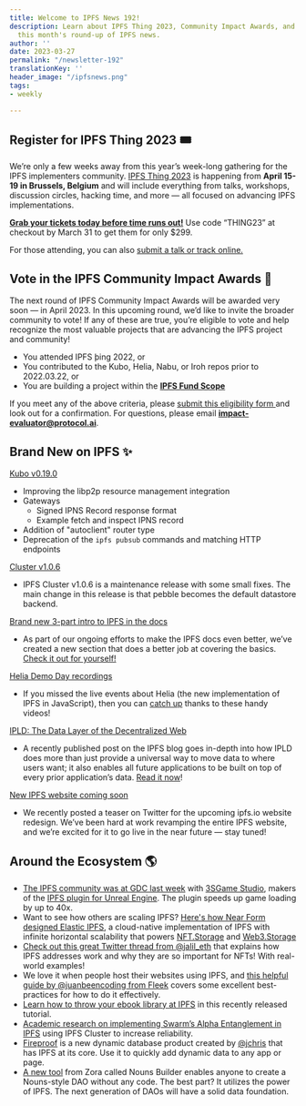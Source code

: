 ```yaml
---
title: Welcome to IPFS News 192!
description: Learn about IPFS Thing 2023, Community Impact Awards, and much more in
  this month's round-up of IPFS news.
author: ''
date: 2023-03-27
permalink: "/newsletter-192"
translationKey: ''
header_image: "/ipfsnews.png"
tags:
- weekly

---
```

## **Register for IPFS Thing 2023 🎟️**

We’re only a few weeks away from this year’s week-long gathering for the IPFS implementers community. [IPFS Thing 2023](https://2023.ipfs-thing.io/) is happening from **April 15-19 in Brussels, Belgium** and will include everything from talks, workshops, discussion circles, hacking time, and more — all focused on advancing IPFS implementations.

[**Grab your tickets today before time runs out!**](https://2023.ipfs-thing.io/) Use code “THING23” at checkout by March 31 to get them for only $299.

For those attending, you can also [submit a talk or track online.](https://2023.ipfs-thing.io/submit/)

## **Vote in the IPFS Community Impact Awards 🏅**

The next round of IPFS Community Impact Awards will be awarded very soon — in April 2023. In this upcoming round, we’d like to invite the broader community to vote! If any of these are true, you’re eligible to vote and help recognize the most valuable projects that are advancing the IPFS project and community!

* You attended IPFS þing 2022, or
* You contributed to the Kubo, Helia, Nabu, or Iroh repos prior to 2022.03.22, or
* You are building a project within the [**IPFS Fund Scope**](https://www.youtube.com/watch?v=YfpnGPYddK8&t=772s)

If you meet any of the above criteria, please [submit this eligibility form ](https://airtable.com/shrXvfDLEoYjFGWV9)and look out for a confirmation. For questions, please email [**impact-evaluator@protocol.ai**](mailto:impact-evaluator@protocol.ai).

## **Brand New on IPFS ✨**

[Kubo v0.19.0](https://github.com/ipfs/kubo/releases/tag/v0.19.0)

* Improving the libp2p resource management integration
* Gateways
  * Signed IPNS Record response format
  * Example fetch and inspect IPNS record
* Addition of "autoclient" router type
* Deprecation of the `ipfs pubsub` commands and matching HTTP endpoints

[Cluster v1.0.6](https://github.com/ipfs-cluster/ipfs-cluster/releases/tag/v1.0.6)

* IPFS Cluster v1.0.6 is a maintenance release with some small fixes. The main change in this release is that pebble becomes the default datastore backend.

[Brand new 3-part intro to IPFS in the docs](https://docs.ipfs.tech/concepts/what-is-ipfs/)

* As part of our ongoing efforts to make the IPFS docs even better, we’ve created a new section that does a better job at covering the basics. [Check it out for yourself!](https://docs.ipfs.tech/concepts/what-is-ipfs/)

[Helia Demo Day recordings](http://ipfs.fyi/helia-demo)

* If you missed the live events about Helia (the new implementation of IPFS in JavaScript), then you can [catch up](http://ipfs.fyi/helia-demo) thanks to these handy videos!

[IPLD: The Data Layer of the Decentralized Web](https://blog.ipfs.tech/ipld-the-new-data/)

* A recently published post on the IPFS blog goes in-depth into how IPLD does more than just provide a universal way to move data to where users want; it also enables all future applications to be built on top of every prior application’s data. [Read it now](https://blog.ipfs.tech/ipld-the-new-data/)!

[New IPFS website coming soon](https://twitter.com/IPFS/status/1638225746010185760?s=20)

* We recently posted a teaser on Twitter for the upcoming ipfs.io website redesign. We’ve been hard at work revamping the entire IPFS website, and we’re excited for it to go live in the near future — stay tuned!

## **Around the Ecosystem 🌎**

* [The IPFS community was at GDC last week](https://twitter.com/IPFS/status/1638253848711032851?s=20) with [3SGame Studio](https://www.3studio.online), makers of the [IPFS plugin for Unreal Engine](https://www.unrealengine.com/marketplace/en-US/product/ipfs). The plugin speeds up game loading by up to 40x.
* Want to see how others are scaling IPFS? [Here's how Near Form designed Elastic IPFS](https://www.nearform.com/blog/designing-cloud-based-architecture-with-infinite-scalability-elastic-ipfs-provider/), a cloud-native implementation of IPFS with infinite horizontal scalability that powers [NFT.Storage](https://nft.storage) and [Web3.Storage](http://web3.storage)
* [Check out this great Twitter thread from @jalil_eth](https://twitter.com/jalil_eth/status/1628176052764942338?s=20) that explains how IPFS addresses work and why they are so important for NFTs! With real-world examples!
* We love it when people host their websites using IPFS, and [this helpful guide by @juanbeencoding from Fleek](https://blog.fleek.xyz/post/hosting-on-ipfs-best-practices-troubleshooting/) covers some excellent best-practices for how to do it effectively.
* [Learn how to throw your ebook library at IPFS](https://dustri.org/b/how-to-throw-your-ebook-library-at-ipfs.html) in this recently released tutorial.
* [Academic research on implementing Swarm’s Alpha Entanglement in IPFS](https://twitter.com/IPFS/status/1633367698724798464?s=20) using IPFS Cluster to increase reliability.
* [Fireproof](https://twitter.com/FireproofStorge) is a new dynamic database product created by [@jchris](https://twitter.com/jchris) that has IPFS at its core. Use it to quickly add dynamic data to any app or page.
* [A new tool](https://nouns.build) from Zora called Nouns Builder enables anyone to create a Nouns-style DAO without any code. The best part? It utilizes the power of IPFS. The next generation of DAOs will have a solid data foundation.